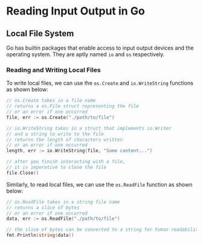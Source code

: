 # Reading Input Output in Go

## Local File System

Go has builtin packages that enable access to input output devices and the operating system. They are aptly named `io` and `os` respectively.

### Reading and Writing Local Files

To write local files, we can use the `os.Create` and `io.WriteString` functions as shown below:

```go
// os.Create takes in a file name
// returns a os.File struct representing the file
// or an error if one occurred
file, err := os.Create("./path/to/file")

// io.WriteString takes in a struct that implements io.Writer
// and a string to write to the file
// returns the length of characters written
// or an error if one occurred
length, err := io.WriteString(file, "Some content...")

// after you finish interacting with a file,
// it is imperative to close the file
file.Close()
```

Similarly, to read local files, we can use the `os.ReadFile` function as shown below:

```go
// os.ReadFile takes in a string file name
// returns a slice of bytes
// or an error if one occurred
data, err := os.ReadFile("./path/to/file")

// the slice of bytes can be converted to a string for human readability
fmt.Println(string(data))
```
